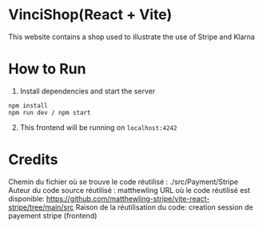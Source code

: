 # VinciShop(React + Vite)

This website contains a shop used to illustrate the use of Stripe and Klarna

# How to Run 

1. Install dependencies and start the server

```
npm install
npm run dev / npm start
```

2. This frontend will be running on `localhost:4242`
# Credits
Chemin du fichier où se trouve le code réutilisé : ./src/Payment/Stripe
Auteur du code source réutilisé : matthewling
URL où le code réutilisé est disponible: https://github.com/matthewling-stripe/vite-react-stripe/tree/main/src
Raison de la réutilisation du code: creation session de payement stripe (frontend)
